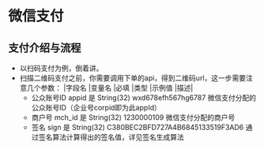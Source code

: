 # 微信支付

## 支付介绍与流程

- 以扫码支付为例，倒着讲。
- 扫描二维码支付之前，你需要调用下单的api，得到二维码url，这一步需要注意几个参数：
  |字段名	|变量名	|必填	|类型	|示例值	|描述| 
  - 公众账号ID	appid	是	String(32)	wxd678efh567hg6787	微信支付分配的公众账号ID（企业号corpid即为此appId）
  - 商户号	mch_id	是	String(32)	1230000109	微信支付分配的商户号
  - 签名	sign	是	String(32)	C380BEC2BFD727A4B6845133519F3AD6	通过签名算法计算得出的签名值，详见签名生成算法